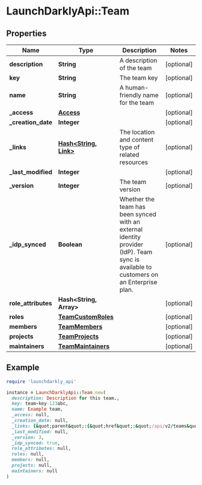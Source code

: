 # LaunchDarklyApi::Team

## Properties

| Name | Type | Description | Notes |
| ---- | ---- | ----------- | ----- |
| **description** | **String** | A description of the team | [optional] |
| **key** | **String** | The team key | [optional] |
| **name** | **String** | A human-friendly name for the team | [optional] |
| **_access** | [**Access**](Access.md) |  | [optional] |
| **_creation_date** | **Integer** |  | [optional] |
| **_links** | [**Hash&lt;String, Link&gt;**](Link.md) | The location and content type of related resources | [optional] |
| **_last_modified** | **Integer** |  | [optional] |
| **_version** | **Integer** | The team version | [optional] |
| **_idp_synced** | **Boolean** | Whether the team has been synced with an external identity provider (IdP). Team sync is available to customers on an Enterprise plan. | [optional] |
| **role_attributes** | **Hash&lt;String, Array&gt;** |  | [optional] |
| **roles** | [**TeamCustomRoles**](TeamCustomRoles.md) |  | [optional] |
| **members** | [**TeamMembers**](TeamMembers.md) |  | [optional] |
| **projects** | [**TeamProjects**](TeamProjects.md) |  | [optional] |
| **maintainers** | [**TeamMaintainers**](TeamMaintainers.md) |  | [optional] |

## Example

```ruby
require 'launchdarkly_api'

instance = LaunchDarklyApi::Team.new(
  description: Description for this team.,
  key: team-key-123abc,
  name: Example team,
  _access: null,
  _creation_date: null,
  _links: {&quot;parent&quot;:{&quot;href&quot;:&quot;/api/v2/teams&quot;,&quot;type&quot;:&quot;application/json&quot;},&quot;roles&quot;:{&quot;href&quot;:&quot;/api/v2/teams/example-team/roles&quot;,&quot;type&quot;:&quot;application/json&quot;},&quot;self&quot;:{&quot;href&quot;:&quot;/api/v2/teams/example-team&quot;,&quot;type&quot;:&quot;application/json&quot;}},
  _last_modified: null,
  _version: 3,
  _idp_synced: true,
  role_attributes: null,
  roles: null,
  members: null,
  projects: null,
  maintainers: null
)
```

